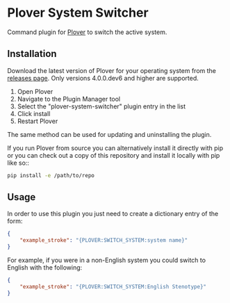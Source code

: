 # Plover System Switcher

Command plugin for [Plover](https://github.com/openstenoproject/plover) to switch the active system.

## Installation

Download the latest version of Plover for your operating system from the [releases page](https://github.com/openstenoproject/plover/releases). Only versions 4.0.0.dev6 and higher are supported.

1. Open Plover
2. Navigate to the Plugin Manager tool
3. Select the "plover-system-switcher" plugin entry in the list
4. Click install
5. Restart Plover

The same method can be used for updating and uninstalling the plugin.

If you run Plover from source you can alternatively install it directly with pip or you can check out a copy of this repository and install it locally with pip like so::

``` bash
pip install -e /path/to/repo
```

## Usage

In order to use this plugin you just need to create a dictionary entry of the form:

``` json
{
    "example_stroke": "{PLOVER:SWITCH_SYSTEM:system name}"
}
```

For example, if you were in a non-English system you could switch to English with the following:

``` json
{
    "example_stroke": "{PLOVER:SWITCH_SYSTEM:English Stenotype}"
}
```

